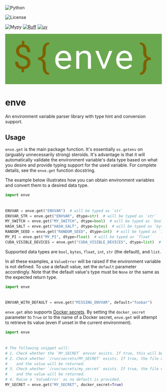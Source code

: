 ![Python](https://img.shields.io/badge/python-3.10%20%7C%203.11%20%7C%203.12%20%7C%203.13-blue?style=for-the-badge)

![License](https://img.shields.io/badge/license-MIT-blue?style=for-the-badge)

![Mypy](https://img.shields.io/badge/mypy-checked-blue?style=for-the-badge)
[![Ruff](https://img.shields.io/endpoint?url=https://raw.githubusercontent.com/astral-sh/ruff/main/assets/badge/v2.json&style=for-the-badge)](https://github.com/astral-sh/ruff)
[![uv](https://img.shields.io/endpoint?url=https://raw.githubusercontent.com/astral-sh/uv/main/assets/badge/v0.json&style=for-the-badge)](https://github.com/astral-sh/uv)

<div style="text-align: center;">
    <img src="./docs/assets/enve.png" />
</div>

# enve

An environment variable parser library with type hint and conversion support.

## Usage

`enve.get` is the main package function. It's essentially `os.getenv` on
(arguably unnecessarily strong) steroids. It's advantage is that it will
automatically validate the environment variable's data type based on what
you desire and provide typing support for the used variable. For complete
details, see the `enve.get` function docstring.

The example below illustrates how you can obtain environment variables and
convert them to a desired data type.

```python
import enve


ENVVAR = enve.get("ENVVAR")  # will be typed as `str`
ENVVAR_STR = enve.get("ENVVAR", dtype=str)  # will be typed as `str`
MY_SWITCH = enve.get("MY_SWITCH", dtype=bool)  # will be typed as `bool`
HASH_SALT = enve.get("HASH_SALT", dtype=bytes)  # will be typed as `bytes`
RANDOM_SEED = enve.get("RANDOM_SEED", dtype=int)  # will be typed as `int`
MY_PI = enve.get("MY_PI", dtype=float)  # will be typed as `float`
CUDA_VISIBLE_DEVICES = enve.get("CUDA_VISIBLE_DEVICES", dtype=list)  # will be typed as `list`
```

Supported data types are `bool`, `bytes`, `float`, `int`, `str` (the default), and `list`.

In all these examples, a `ValueError` will be raised if the environment variable is not
defined. To use a default value, set the `default` parameter accordingly. Note that the
default value's type must be `None` or the same as the expected return type.

```python
import enve


ENVVAR_WITH_DEFAULT = enve.get("MISSING_ENVVAR", default="foobar")
```

`enve.get` also supports [Docker secrets](https://docs.docker.com/engine/swarm/secrets/).
By setting the `docker_secret` parameter to `True` or to the name of a Docker secret,
`enve.get` will attempt to retrieve its value (even if unset in the current environment).

```python
import enve


# The following snippet will:
# 1. Check whether the `MY_SECRET` envvar exists. If true, this will be returned.
# 2. Check whether `/run/secrets/MY_SECRET` exists. If true, the file will be read
#    and the value will be returned.
# 3. Check whether `/run/secrets/my_secret` exists. If true, the file will be read
#    and the value will be returned.
# 4. Raise a `ValueError` as no default is provided.
MY_SECRET = enve.get("MY_SECRET", docker_secret=True)
```
